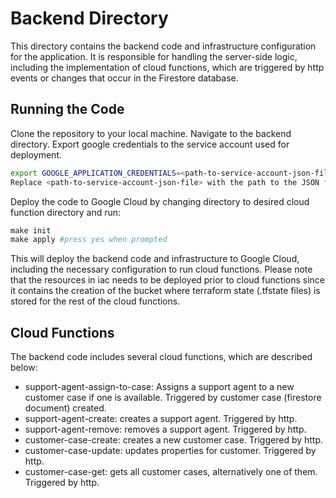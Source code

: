 # Backend Directory

This directory contains the backend code and infrastructure configuration for the application. It is responsible for handling the server-side logic, including the implementation of cloud functions, which are triggered by http events or changes that occur in the Firestore database.

## Running the Code

Clone the repository to your local machine. Navigate to the backend directory. Export google credentials to the service account used for deployment.

```bash
export GOOGLE_APPLICATION_CREDENTIALS=<path-to-service-account-json-file>
Replace <path-to-service-account-json-file> with the path to the JSON file containing your Google Cloud service account credentials.
```

Deploy the code to Google Cloud by changing directory to desired cloud function directory and run:

```makefile
make init
make apply #press yes when prompted
 ```

This will deploy the backend code and infrastructure to Google Cloud, including the necessary configuration to run cloud functions. Please note that the resources in iac needs to be deployed prior to cloud functions since it contains the creation of the bucket where terraform state (.tfstate files) is stored for the rest of the cloud functions.

## Cloud Functions

The backend code includes several cloud functions, which are described below:

- support-agent-assign-to-case: Assigns a support agent to a new customer case if one is available. Triggered by customer case (firestore document) created.
- support-agent-create: creates a support agent. Triggered by http.
- support-agent-remove: removes a support agent. Triggered by http.
- customer-case-create: creates a new customer case. Triggered by http.
- customer-case-update: updates properties for customer. Triggered by http.
- customer-case-get: gets all customer cases, alternatively one of them. Triggered by http.
  